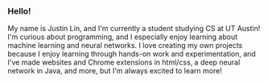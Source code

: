 ### Hello!

My name is Justin Lin, and I'm currently a student studying CS at UT Austin! I'm curious about programming, and I especially enjoy learning about machine learning and neural networks. I love creating my own projects because I enjoy learning through hands-on work and experimentation, and I've made websites and Chrome extensions in html/css, a deep neural network in Java, and more, but I'm always excited to learn more!

<!--
**justinblin/justinblin** is a ✨ _special_ ✨ repository because its `README.md` (this file) appears on your GitHub profile.

Here are some ideas to get you started:

- 🔭 I’m currently working on ...
- 🌱 I’m currently learning ...
- 👯 I’m looking to collaborate on ...
- 🤔 I’m looking for help with ...
- 💬 Ask me about ...
- 📫 How to reach me: ...
- 😄 Pronouns: ...
- ⚡ Fun fact: ...
-->
